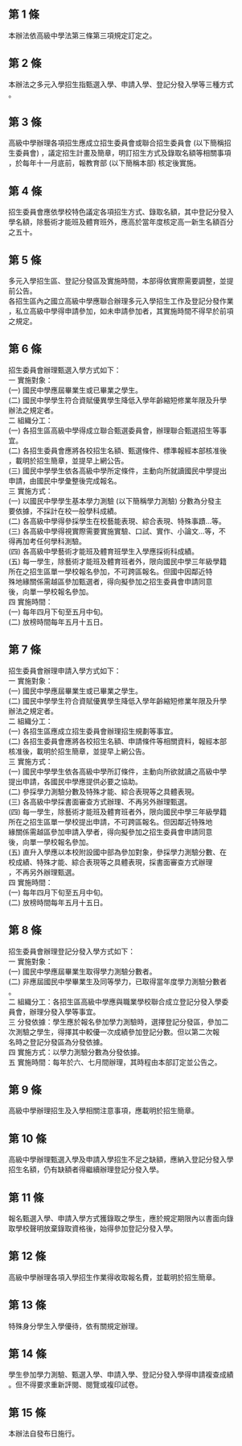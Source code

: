 第 1 條
-------
本辦法依高級中學法第三條第三項規定訂定之。

第 2 條
-------
本辦法之多元入學招生指甄選入學、申請入學、登記分發入學等三種方式  
。

第 3 條
-------
高級中學辦理各項招生應成立招生委員會或聯合招生委員會 (以下簡稱招  
生委員會) ，議定招生計畫及簡章，明訂招生方式及錄取名額等相關事項  
，於每年十一月底前，報教育部 (以下簡稱本部) 核定後實施。

第 4 條
-------
招生委員會應依學校特色議定各項招生方式、錄取名額，其中登記分發入  
學名額，除藝術才能班及體育班外，應高於當年度核定高一新生名額百分  
之五十。

第 5 條
-------
多元入學招生區、登記分發區及實施時間，本部得依實際需要調整，並提  
前公告。  
各招生區內之國立高級中學應聯合辦理多元入學招生工作及登記分發作業  
，私立高級中學得申請參加，如未申請參加者，其實施時間不得早於前項  
之規定。

第 6 條
-------
招生委員會辦理甄選入學方式如下：  
一  實施對象：  
 (一) 國民中學應屆畢業生或已畢業之學生。  
 (二) 國民中學學生符合資賦優異學生降低入學年齡縮短修業年限及升學  
      辦法之規定者。  
二  組織分工：  
 (一) 各招生區高級中學得成立聯合甄選委員會，辦理聯合甄選招生等事  
      宜。  
 (二) 各招生委員會應將各校招生名額、甄選條件、標準報經本部核准後  
      ，載明於招生簡章，並提早上網公告。  
 (三) 國民中學學生依各高級中學所定條件，主動向所就讀國民中學提出  
      申請，由國民中學彙整後完成報名。  
三  實施方式：  
 (一) 以國民中學學生基本學力測驗 (以下簡稱學力測驗) 分數為分發主  
      要依據，不採計在校一般學科成績。  
 (二) 各高級中學得參採學生在校藝能表現、綜合表現、特殊事蹟…等。  
 (三) 各高級中學得視實際需要實施實驗、口試、實作、小論文…等，不  
      得再加考任何學科測驗。  
 (四) 各高級中學藝術才能班及體育班學生入學應採術科成績。  
 (五) 每一學生，除藝術才能班及體育班者外，限向國民中學三年級學籍  
      所在之招生區單一學校報名參加，不可跨區報名。但國中因鄰近特  
      殊地緣關係需越區參加甄選者，得向擬參加之招生委員會申請同意  
      後，向單一學校報名參加。  
四  實施時間：  
 (一) 每年四月下旬至五月中旬。  
 (二) 放榜時間每年五月十五日。

第 7 條
-------
招生委員會辦理申請入學方式如下：  
一  實施對象：  
 (一) 國民中學應屆畢業生或已畢業之學生。  
 (二) 國民中學學生符合資賦優異學生降低入學年齡縮短修業年限及升學  
      辦法之規定者。  
二  組織分工：  
 (一) 各招生區應成立招生委員會辦理招生規劃等事宜。  
 (二) 各招生委員會應將各校招生名額、申請條件等相關資料，報經本部  
      核准後，載明於招生簡章，並提早上網公告。  
三  實施方式：  
 (一) 國民中學學生依各高級中學所訂條件，主動向所欲就讀之高級中學  
      提出申請，各國民中學應提供必要之協助。  
 (二) 參採學力測驗分數及特殊才能、綜合表現等之具體表現。  
 (三) 各高級中學採書面審查方式辦理、不再另外辦理甄選。  
 (四) 每一學生，除藝術才能班及體育班者外，限向國民中學三年級學籍  
      所在之招生區單一學校提出申請，不可跨區報名。但因鄰近特殊地  
      緣關係需越區參加申請入學者，得向擬參加之招生委員會申請同意  
      後，向單一學校報名參加。  
 (五) 直升入學應以本校附設國中部為參加對象，參採學力測驗分數、在  
      校成績、特殊才能、綜合表現等之具體表現，採書面審查方式辦理  
      ，不再另外辦理甄選。  
四  實施時間：  
 (一) 每年四月下旬至五月中旬。  
 (二) 放榜時間每年五月十五日。

第 8 條
-------
招生委員會辦理登記分發入學方式如下：  
一  實施對象：  
 (一) 國民中學應屆畢業生取得學力測驗分數者。  
 (二) 非應屆國民中學畢業生及同等學力，已取得當年度學力測驗分數者  
      。  
二  組織分工：各招生區高級中學應與職業學校聯合成立登記分發入學委  
    員會，辦理分發入學等事宜。  
三  分發依據：學生應於報名參加學力測驗時，選擇登記分發區，參加二  
    次測驗之學生，得擇其中較優一次成績參加登記分數。但以第二次報  
    名時之登記分發區為分發依據。  
四  實施方式：以學力測驗分數為分發依據。  
五  實施時間：每年於六、七月間辦理，其時程由本部訂定並公告之。

第 9 條
-------
高級中學辦理招生及入學相關注意事項，應載明於招生簡章。

第 10 條
--------
高級中學辦理甄選入學及申請入學招生不足之缺額，應納入登記分發入學  
招生名額，仍有缺額者得繼續辦理登記分發入學。

第 11 條
--------
報名甄選入學、申請入學方式獲錄取之學生，應於規定期限內以書面向錄  
取學校聲明放棄錄取資格後，始得參加登記分發入學。

第 12 條
--------
高級中學辦理各項入學招生作業得收取報名費，並載明於招生簡章。

第 13 條
--------
特殊身分學生入學優待，依有關規定辦理。

第 14 條
--------
學生參加學力測驗、甄選入學、申請入學、登記分發入學得申請複查成績  
。但不得要求重新評閱、閱覽或複印試卷。

第 15 條
--------
本辦法自發布日施行。


